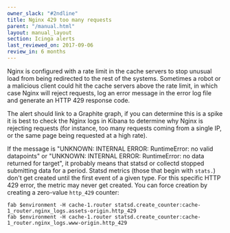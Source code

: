 ```yaml
---
owner_slack: "#2ndline"
title: Nginx 429 too many requests
parent: "/manual.html"
layout: manual_layout
section: Icinga alerts
last_reviewed_on: 2017-09-06
review_in: 6 months
---
```


Nginx is configured with a rate limit in the cache servers to stop
unusual load from being redirected to the rest of the systems. Sometimes
a robot or a malicious client could hit the cache servers above the
rate limit, in which case Nginx will reject requests, log an error message
in the error log file and generate an HTTP 429 response code.

The alert should link to a Graphite graph, if you can determine this is a spike
it is best to check the Nginx logs in Kibana to determine why Nginx is rejecting
requests (for instance, too many requests coming from a single IP, or the same
page being requested at a high rate).

If the message is "UNKNOWN: INTERNAL ERROR: RuntimeError: no valid
datapoints" or "UNKNOWN: INTERNAL ERROR: RuntimeError: no data returned
for target", it probably means that statsd or collectd stopped
submitting data for a period. Statsd metrics (those that begin with
`stats.`) don't get created until the first event of a given type. For
this specific HTTP 429 error, the metric may never get created. You can force
creation by creating a zero-value `http_429` counter:

    fab $environment -H cache-1.router statsd.create_counter:cache-1_router.nginx_logs.assets-origin.http_429
    fab $environment -H cache-1.router statsd.create_counter:cache-1_router.nginx_logs.www-origin.http_429


